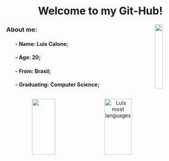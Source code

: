 
<h1 align="center">
    Welcome to my Git-Hub!
</h1>

<img align="right" width=21%
    src="https://media.tenor.com/MYaoHv7vvoUAAAAi/laughing-miles-morales.gif">
<h3 align="left">About me:</h3>
<ul>
    <h4>- Name: Luis Calone;</h4>
    <h4>- Age: 20;</h4>
    <h4>- From: Brasil;</h4>
    <h4>- Graduating: Computer Science;</h4>
</ul>

##

<div align="center">
    <img width="35%" height="150px"
        src="https://github-readme-stats.vercel.app/api?username=Luis-Calone&show_icons=true&theme=github_dark" />
    <img align="right" width="38%" height="150px"
        src="https://github-readme-stats.vercel.app/api/top-langs/?username=Luis-Calone&layout=compact&theme=github_dark"
        alt="Luis most languages" />
</div>
